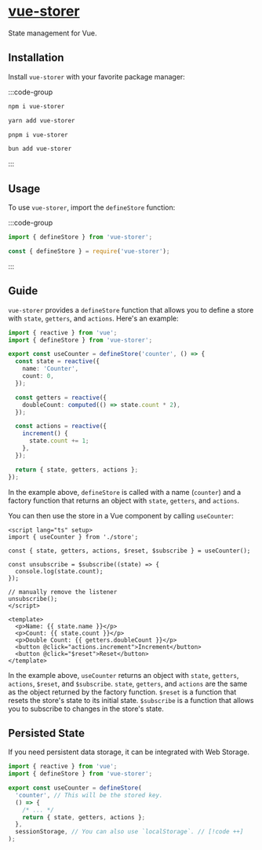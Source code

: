 # [vue-storer](https://github.com/Vanilla-IceCream/vue-storer)

State management for Vue.

## Installation

Install `vue-storer` with your favorite package manager:

:::code-group

```sh [npm]
npm i vue-storer
```

```sh [Yarn]
yarn add vue-storer
```

```sh [pnpm]
pnpm i vue-storer
```

```sh [Bun]
bun add vue-storer
```

:::

## Usage

To use `vue-storer`, import the `defineStore` function:

:::code-group

```ts [ESM]
import { defineStore } from 'vue-storer';
```

```ts [CJS]
const { defineStore } = require('vue-storer');
```

:::

## Guide

`vue-storer` provides a `defineStore` function that allows you to define a store with `state`, `getters`, and `actions`. Here's an example:

```ts
import { reactive } from 'vue';
import { defineStore } from 'vue-storer';

export const useCounter = defineStore('counter', () => {
  const state = reactive({
    name: 'Counter',
    count: 0,
  });

  const getters = reactive({
    doubleCount: computed(() => state.count * 2),
  });

  const actions = reactive({
    increment() {
      state.count += 1;
    },
  });

  return { state, getters, actions };
});
```

In the example above, `defineStore` is called with a name (`counter`) and a factory function that returns an object with `state`, `getters`, and `actions`.

You can then use the store in a Vue component by calling `useCounter`:

```vue
<script lang="ts" setup>
import { useCounter } from './store';

const { state, getters, actions, $reset, $subscribe } = useCounter();

const unsubscribe = $subscribe((state) => {
  console.log(state.count);
});

// manually remove the listener
unsubscribe();
</script>

<template>
  <p>Name: {{ state.name }}</p>
  <p>Count: {{ state.count }}</p>
  <p>Double Count: {{ getters.doubleCount }}</p>
  <button @click="actions.increment">Increment</button>
  <button @click="$reset">Reset</button>
</template>
```

In the example above, `useCounter` returns an object with `state`, `getters`, `actions`, `$reset`, and `$subscribe`. `state`, `getters`, and `actions` are the same as the object returned by the factory function. `$reset` is a function that resets the store's state to its initial state. `$subscribe` is a function that allows you to subscribe to changes in the store's state.

## Persisted State

If you need persistent data storage, it can be integrated with Web Storage.

```ts
import { reactive } from 'vue';
import { defineStore } from 'vue-storer';

export const useCounter = defineStore(
  'counter', // This will be the stored key.
  () => {
    /* ... */
    return { state, getters, actions };
  },
  sessionStorage, // You can also use `localStorage`. // [!code ++]
);
```
